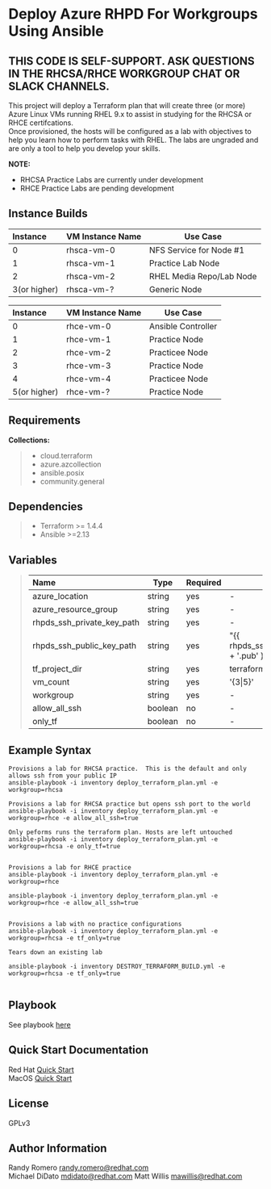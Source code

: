Deploy Azure RHPD For Workgroups Using Ansible
=========

## THIS CODE IS SELF-SUPPORT. ASK QUESTIONS IN THE RHCSA/RHCE WORKGROUP CHAT OR SLACK CHANNELS.

This project will deploy a Terraform plan that will create three (or more) Azure Linux VMs running RHEL 9.x to assist in studying for the RHCSA or RHCE certifcations.  
Once provisioned, the hosts will be configured as a lab with objectives to help you learn how to perform tasks with RHEL. The labs are ungraded and are only a tool to help you develop your skills. 

**NOTE:**  
- RHCSA Practice Labs are currently under development   
- RHCE Practice Labs are pending development  

Instance Builds
------------
|Instance|VM Instance Name|Use Case|
|:---|---|---|
|0|rhsca-vm-0|NFS Service for Node #1|
|1|rhsca-vm-1|Practice Lab Node|
|2|rhsca-vm-2|RHEL Media Repo/Lab Node|
|3(or higher)|rhsca-vm-?|Generic Node|

|Instance|VM Instance Name|Use Case|
|:---|---|---|
|0|rhce-vm-0|Ansible Controller|
|1|rhce-vm-1|Practice Node|
|2|rhce-vm-2|Practicee Node|
|3|rhce-vm-3|Practice Node|
|4|rhce-vm-4|Practicee Node|
|5(or higher)|rhce-vm-?|Practice Node|


Requirements
------------

**Collections:**
>- cloud.terraform
>- azure.azcollection 
>- ansible.posix
>- community.general

Dependencies
------------
>- Terraform >= 1.4.4
>- Ansible >=2.13

Variables
----------------
>|Name|Type|Required|Default|Choices|
>|:---|---|---|---|---|
>|azure_location|string|yes|-|-|
>|azure_resource_group|string|yes|-|-|
>|rhpds_ssh_private_key_path|string|yes|-|-|
>|rhpds_ssh_public_key_path|string|yes|"{{ rhpds_ssh_private_key_path + '.pub' }}"|-|
>|tf_project_dir|string|yes|terraform|-|
>|vm_count|string|yes|'{3\|5}'|-|
>|workgroup|string|yes|-|{rhcsa\|rhce}|
>|allow_all_ssh|boolean|no|-|  
>|only_tf|boolean|no|-|  

Example Syntax 
----------------
```
Provisions a lab for RHCSA practice.  This is the default and only allows ssh from your public IP
ansible-playbook -i inventory deploy_terraform_plan.yml -e workgroup=rhcsa

Provisions a lab for RHCSA practice but opens ssh port to the world
ansible-playbook -i inventory deploy_terraform_plan.yml -e workgroup=rhce -e allow_all_ssh=true

Only peforms runs the terraform plan. Hosts are left untouched
ansible-playbook -i inventory deploy_terraform_plan.yml -e workgroup=rhcsa -e only_tf=true


Provisions a lab for RHCE practice
ansible-playbook -i inventory deploy_terraform_plan.yml -e workgroup=rhce 

ansible-playbook -i inventory deploy_terraform_plan.yml -e workgroup=rhce -e allow_all_ssh=true


Provisions a lab with no practice configurations
ansible-playbook -i inventory deploy_terraform_plan.yml -e workgroup=rhcsa -e tf_only=true

Tears down an existing lab

ansible-playbook -i inventory DESTROY_TERRAFORM_BUILD.yml -e workgroup=rhcsa -e tf_only=true


```

Playbook 
----------------
See playbook [here](deploy_terraform_plan.yml)

Quick Start Documentation 
----------------
Red Hat [Quick Start](docs/rhel_instructions.md)  
MacOS [Quick Start](docs/macos_instructions.md)  

License
-------

GPLv3

Author Information
------------------

Randy Romero <randy.romero@redhat.com>   
Michael DiDato <mdidato@redhat.com>
Matt Willis <mawillis@redhat.com>

